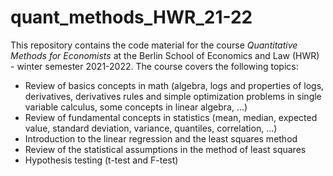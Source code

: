 # quant_methods_HWR_21-22

This repository contains the code material for the course *Quantitative Methods for Economists* at the Berlin School of Economics and Law (HWR) - winter semester 2021-2022. The course covers the following topics:

- Review of basics concepts in math (algebra, logs and properties of logs, derivatives, derivatives rules and simple optimization problems in single variable calculus, some concepts in linear algebra, ...)
- Review of fundamental concepts in statistics (mean, median, expected value, standard deviation, variance, quantiles, correlation, ...)
- Introduction to the linear regression and the least squares method
- Review of the statistical assumptions in the method of least squares
- Hypothesis testing (t-test and F-test)

